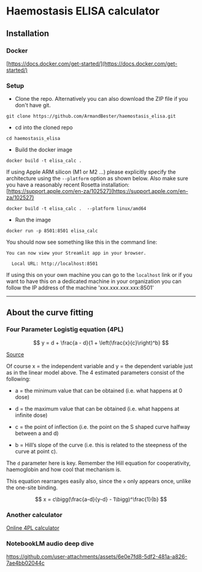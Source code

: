 # Haemostasis ELISA calculator

## Installation

### Docker
[https://docs.docker.com/get-started/](https://docs.docker.com/get-started/)

### Setup

* Clone the repo. Alternatively you can also download the ZIP file if you don't have git.

```
git clone https://github.com/ArmandBester/haemostasis_elisa.git
```
  
* cd into the cloned repo

```
cd haemostasis_elisa
```

* Build the docker image

```
docker build -t elisa_calc .
```

If using Apple ARM silicon (M1 or M2 ...) please explicitly specify the architecture using the `--platform` option as shown below. Also make sure you have a reasonably recent Rosetta installation: [https://support.apple.com/en-za/102527](https://support.apple.com/en-za/102527)

```
docker build -t elisa_calc .  --platform linux/amd64
```

* Run the image
  
```
docker run -p 8501:8501 elisa_calc
```

You should now see something like this in the command line:

```
You can now view your Streamlit app in your browser.

  Local URL: http://localhost:8501

```

If using this on your own machine you can go to the `localhost` link or if you want to have this on a dedicated machine in your organization you can follow the IP address of the machine 'xxx.xxx.xxx.xxx:8501'

---

## About the curve fitting

### Four Parameter Logistig equation (4PL)

$$
y = d + \frac{a - d}{1 + \left(\frac{x}{c}\right)^b}
$$

[Source](https://www.myassays.com/four-parameter-logistic-regression.html)

Of course x = the independent variable and y = the dependent variable just as in the linear model above. The 4 estimated parameters consist of the following:

* a = the minimum value that can be obtained (i.e. what happens at 0 dose)

* d = the maximum value that can be obtained (i.e. what happens at infinite dose)

* c = the point of inflection (i.e. the point on the S shaped curve halfway between a and d)

* b = Hill’s slope of the curve (i.e. this is related to the steepness of the curve at point c).

The `d` parameter here is key. Remember the Hill equation for cooperativity, haemoglobin and how cool that mechanism is.

This equation rearranges easily also, since the `x` only appears once, unlike the one-site binding.

$$
x = c\bigg(\frac{a-d}{y-d} - 1\bigg)^\frac{1}{b}
$$

### Another calculator
[Online 4PL calculator](https://www.aatbio.com/tools/four-parameter-logistic-4pl-curve-regression-online-calculator)

### NotebookLM audio deep dive


https://github.com/user-attachments/assets/6e0e7fd8-5df2-481a-a826-7ae4bb02044c








